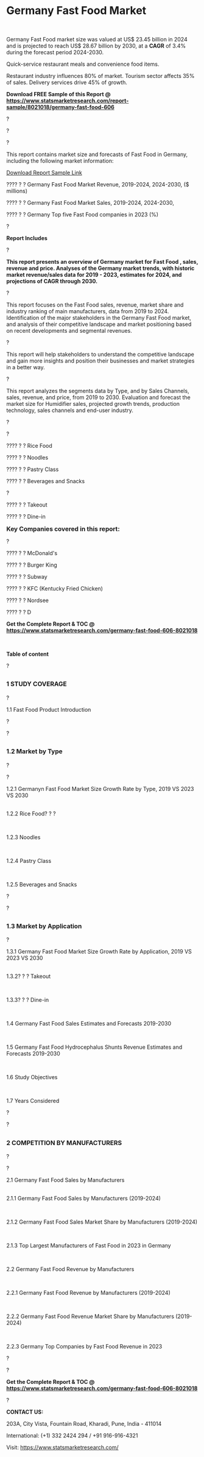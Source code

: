 <h1>Germany Fast Food Market</h1><br/><p>Germany Fast Food market size was valued at US$ 23.45 billion in 2024 and is projected to reach US$ 28.67 billion by 2030, at a <strong>CAGR</strong> of 3.4% during the forecast period 2024-2030.</p>
 
 
 
 <p>Quick-service restaurant meals and convenience food items.</p>
 
 
 
 <p>Restaurant industry influences 80% of market. Tourism sector affects 35% of sales. Delivery services drive 45% of growth.</p>
 
 
 
 <div><b>Download FREE Sample of this Report @ <a href="https://www.statsmarketresearch.com/download-free-sample/8021018/germany-fast-food-606">https://www.statsmarketresearch.com/report-sample/8021018/germany-fast-food-606</a></b></div>
 
 
 
 <p>? </p>
 
 
 
 <p>? </p>
 
 
 
 <p>? </p>
 
 
 
 <p>This report contains market size and forecasts of Fast Food in Germany, including the following market information:</p>
 
 
 
 <p><a href="https://www.statsmarketresearch.com/download-free-sample/8021018/germany-fast-food-606">Download Report Sample Link</a></p>
 
 
 
 <p>???? ? ? Germany Fast Food Market Revenue, 2019-2024, 2024-2030, ($ millions)</p>
 
 
 
 <p>???? ? ? Germany Fast Food Market Sales, 2019-2024, 2024-2030,</p>
 
 
 
 <p>???? ? ? Germany Top five Fast Food companies in 2023 (%)</p>
 
 
 
 <p>? </p>
 
 
 
 <p><strong>Report Includes</strong></p>
 
 
 
 <p>? </p>
 
 
 
 <p><strong>This report presents an overview of Germany market for Fast Food , sales, revenue and price. Analyses of the Germany market trends, with historic market revenue/sales data for 2019 - 2023, estimates for 2024, and projections of <strong>CAGR</strong> through 2030.</strong></p>
 
 
 
 <p>? </p>
 
 
 
 <p>This report focuses on the Fast Food sales, revenue, market share and industry ranking of main manufacturers, data from 2019 to 2024. Identification of the major stakeholders in the Germany Fast Food market, and analysis of their competitive landscape and market positioning based on recent developments and segmental revenues.</p>
 
 
 
 <p>? </p>
 
 
 
 <p>This report will help stakeholders to understand the competitive landscape and gain more insights and position their businesses and market strategies in a better way.</p>
 
 
 
 <p>? </p>
 
 
 
 <p>This report analyzes the segments data by Type, and by Sales Channels, sales, revenue, and price, from 2019 to 2030. Evaluation and forecast the market size for Humidifier sales, projected growth trends, production technology, sales channels and end-user industry.</p>
 
 
 
 <p>? </p>
 
 
 
 <p>? </p>
 
 
 
 <p>???? ? ? Rice Food</p>
 
 
 
 <p>???? ? ? Noodles</p>
 
 
 
 <p>???? ? ? Pastry Class</p>
 
 
 
 <p>???? ? ? Beverages and Snacks</p>
 
 
 
 <p>? </p>
 
 
 
 <p>???? ? ? Takeout</p>
 
 
 
 <p>???? ? ? Dine-in</p>
 
 
 
 <p><span style="font-size:16px"><strong>Key Companies covered in this report:</strong></span></p>
 
 
 
 <p>? </p>
 
 
 
 <p>???? ? ? McDonald&#39;s</p>
 
 
 
 <p>???? ? ? Burger King</p>
 
 
 
 <p>???? ? ? Subway</p>
 
 
 
 <p>???? ? ? KFC (Kentucky Fried Chicken)</p>
 
 
 
 <p>???? ? ? Nordsee</p>
 
 
 
 <p>???? ? ? D</p>
 
 
 
 <div><b>Get the Complete Report & TOC @ <a href="https://www.statsmarketresearch.com/germany-fast-food-606-8021018">https://www.statsmarketresearch.com/germany-fast-food-606-8021018</a></b></div>
 
 
 
 <p><br />
 
 <b>Table of content</b></p>
 
 
 
 <p>? </p>
 
 
 
 <h2><span style="font-size:16px"><strong>1 STUDY COVERAGE</strong></span></h2>
 
 
 
 <p>? </p>
 
 
 
 <p>1.1 Fast Food Product Introduction</p>
 
 
 
 <p>? </p>
 
 
 
 <p>? </p>
 
 
 
 <h2><span style="font-size:16px"><strong>1.2 Market by Type</strong></span></h2>
 
 
 
 <p>? </p>
 
 
 
 <p>? </p>
 
 
 
 <p>1.2.1 Germanyn Fast Food Market Size Growth Rate by Type, 2019 VS 2023 VS 2030<br />
 
 <br />
 
 1.2.2 Rice Food? ? ? <br />
 
 <br />
 
 1.2.3 Noodles<br />
 
 <br />
 
 1.2.4 Pastry Class<br />
 
 <br />
 
 1.2.5 Beverages and Snacks<br />
 
 ? </p>
 
 
 
 <p>? </p>
 
 
 
 <h2><span style="font-size:16px"><strong>1.3 Market by Application</strong></span></h2>
 
 
 
 <p>? </p>
 
 
 
 <p>1.3.1 Germany Fast Food Market Size Growth Rate by Application, 2019 VS 2023 VS 2030<br />
 
 <br />
 
 1.3.2? ? ? Takeout<br />
 
 <br />
 
 1.3.3? ? ? Dine-in<br />
 
 <br />
 
 1.4 Germany Fast Food Sales Estimates and Forecasts 2019-2030<br />
 
 <br />
 
 1.5 Germany Fast Food Hydrocephalus Shunts Revenue Estimates and Forecasts 2019-2030<br />
 
 <br />
 
 1.6 Study Objectives<br />
 
 <br />
 
 1.7 Years Considered</p>
 
 
 
 <p>? </p>
 
 
 
 <p>? </p>
 
 
 
 <h2><span style="font-size:16px"><strong>2 COMPETITION BY MANUFACTURERS</strong></span></h2>
 
 
 
 <p>? </p>
 
 
 
 <p>? </p>
 
 
 
 <p>2.1 Germany Fast Food Sales by Manufacturers<br />
 
 <br />
 
 2.1.1 Germany Fast Food Sales by Manufacturers (2019-2024)<br />
 
 <br />
 
 2.1.2 Germany Fast Food Sales Market Share by Manufacturers (2019-2024)<br />
 
 <br />
 
 2.1.3 Top Largest Manufacturers of Fast Food in 2023 in Germany<br />
 
 <br />
 
 2.2 Germany Fast Food Revenue by Manufacturers<br />
 
 <br />
 
 2.2.1 Germany Fast Food Revenue by Manufacturers (2019-2024)<br />
 
 <br />
 
 2.2.2 Germany Fast Food Revenue Market Share by Manufacturers (2019-2024)<br />
 
 <br />
 
 2.2.3 Germany Top Companies by Fast Food Revenue in 2023<br />
 
 ? </p>
 
 
 
 <p>? </p>
 
 
 
 <div><b>Get the Complete Report & TOC @ <a href="https://www.statsmarketresearch.com/germany-fast-food-606-8021018">https://www.statsmarketresearch.com/germany-fast-food-606-8021018</a></b></div>
 
 
 
 <p>? </p>
 
 
 
 <p><b>CONTACT US:</b><br />
 
 203A, City Vista, Fountain Road, Kharadi, Pune, India - 411014<br />
 
 International: (+1) 332 2424 294 / +91 916-916-4321<br />
 
 Visit: <a href="https://www.statsmarketresearch.com/">https://www.statsmarketresearch.com/</a></p>